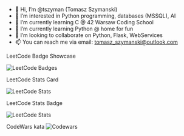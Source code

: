 - 👋 Hi, I’m @tszyman (Tomasz Szymanski)
- 👀 I’m interested in Python programming, databases (MSSQL), AI
- 🌱 I’m currently learning C @ 42 Warsaw Coding School
- 🌱 I’m currently learning Python @ home for fun
- 💞️ I’m looking to collaborate on Python, Flask, WebServices
- 📫 You can reach me via email: tomasz_szymanski@outlook.com 

LeetCode Badge Showcase

![LeetCode Badges](https://leetcode-badge-showcase.vercel.app/api?username=tszyman&animated=true&theme=dark)

LeetCode Stats Card

![LeetCode Stats](https://leetcode-stats-six.vercel.app/api?username=tszyman)

LeetCode Stats Badge

![LeetCode Stats](https://leetcode-badge-sage.vercel.app/badge/tszyman?theme=light)

CodeWars kata
![Codewars](https://github.r2v.ch/codewars?user=tszyman)


<!---
tszyman/tszyman is a ✨ special ✨ repository because its `README.md` (this file) appears on your GitHub profile.
You can click the Preview link to take a look at your changes.
--->
